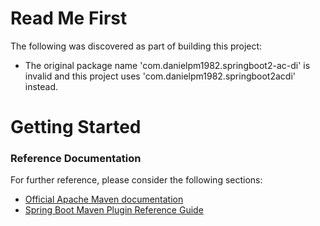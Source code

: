 # Read Me First
The following was discovered as part of building this project:

* The original package name 'com.danielpm1982.springboot2-ac-di' is invalid and this project uses 'com.danielpm1982.springboot2acdi' instead.

# Getting Started

### Reference Documentation
For further reference, please consider the following sections:

* [Official Apache Maven documentation](https://maven.apache.org/guides/index.html)
* [Spring Boot Maven Plugin Reference Guide](https://docs.spring.io/spring-boot/docs/2.2.4.RELEASE/maven-plugin/)

